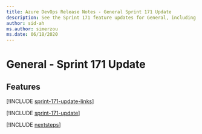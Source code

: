 ```yaml
---
title: Azure DevOps Release Notes - General Sprint 171 Update
description: See the Sprint 171 feature updates for General, including next steps.
author: sid-ah
ms.author: simerzou
ms.date: 06/18/2020
---
```


# General - Sprint 171 Update

## Features

[!INCLUDE [sprint-171-update-links](../includes/general/sprint-171-update-links.md)]

[!INCLUDE [sprint-171-update](../includes/general/sprint-171-update.md)]

[!INCLUDE [nextsteps](../includes/nextsteps.md)]